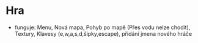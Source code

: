 # Hra


- funguje:
Menu,
Nová mapa,
Pohyb po mapě (Přes vodu nelze chodit),
Textury,
Klavesy (e,w,a,s,d,šipky,escape),
přidání jmena nového hráče

